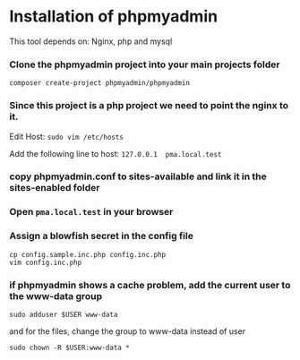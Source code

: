 # Installation of phpmyadmin

This tool depends on: Nginx, php and mysql

### Clone the phpmyadmin project into your main projects folder

```
composer create-project phpmyadmin/phpmyadmin
```

### Since this project is a php project we need to point the nginx to it.

Edit Host: ``` sudo vim /etc/hosts ```

Add the following line to host: ``` 127.0.0.1  pma.local.test ```

### copy phpmyadmin.conf to sites-available and link it in the sites-enabled folder

### Open ```pma.local.test``` in your browser

### Assign a blowfish secret in the config file

```
cp config.sample.inc.php config.inc.php
vim config.inc.php
```

### if phpmyadmin shows a cache problem, add the current user to the www-data group

```
sudo adduser $USER www-data  
```

and for the files, change the group to www-data instead of user
```
sudo chown -R $USER:www-data *
```